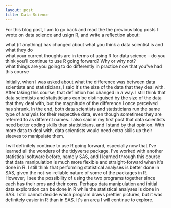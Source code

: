 ```yaml
---
layout: post
title: Data Science
---
```


For this blog post, I am to go back and read the the previous blog posts I wrote on data science and usign R, and write a reflection about:  

what (if anything) has changed about what you think a data scientist is and what they do  
what your current thoughts are in terms of using R for data science - do you think you'll continue to use R going forward?  Why or why not?  
what things are you going to do differently in practice now that you've had this course  

Initially, when I was asked about what the difference was between data scientists and statisticians, I said it's the size of the data that they deal with. After taking this course, that definition has changed in a way. I still think that data scientists and statisticians can be distinguised by the size of the data that they deal with,  but the magnitude of the difference I once perceived has shrunk. In the end, both data scientists and statisticians run the same type of analysis for their respective data, even though sometimes they are referred to as different names. I also said in my first post that data scientists need better coding skills than statisticians, and I stand by that opinion. With more data to deal with, data scientists would need extra skills up their sleeves to manipulate them.

I will definitely continue to use R going forward, especially now that I've learned all the wonders of the tidyverse package. I've worked with another statistical software before, namely SAS, and I learned through this course that data manipulation is much more flexible and straight-forward when it's done in R. I still think that performing statistical analyses is better done in SAS, given the not-so-reliable nature of some of the packages in R. However, I see the possibility of using the two programs together since each has their pros and their cons. Perhaps data manipulation and initial data exploration can be done in R while the statistical analyses is done in SAS. I still cannot decide which program draws prettier pictures, but it was definitely easier in R than in SAS. It's an area I will continue to explore.
